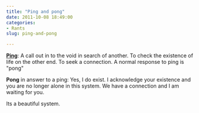 ```yaml
---
title: "Ping and pong"
date: 2011-10-08 18:49:00
categories:
- Rants
slug: ping-and-pong

---
```


<strong><a href="http://en.wikipedia.org/wiki/Ping">Ping</a></strong>: A call out in to the void in search of another. To check the existence of life on the other end. To seek a connection. A normal response to ping is "pong"

<strong>Pong</strong> in answer to a ping: Yes, I do exist. I acknowledge your existence and you are no longer alone in this system. We have a connection and I am waiting for you.

Its a beautiful system.
